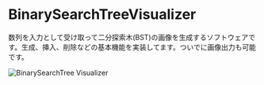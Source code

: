 

# BinarySearchTreeVisualizer

数列を入力として受け取って二分探索木(BST)の画像を生成するソフトウェアです。生成、挿入、削除などの基本機能を実装してます。ついでに画像出力も可能です。

![BinarySearchTree Visualizer](https://user-images.githubusercontent.com/30839669/68985539-87676300-085a-11ea-99c7-c608fca2acae.png)


